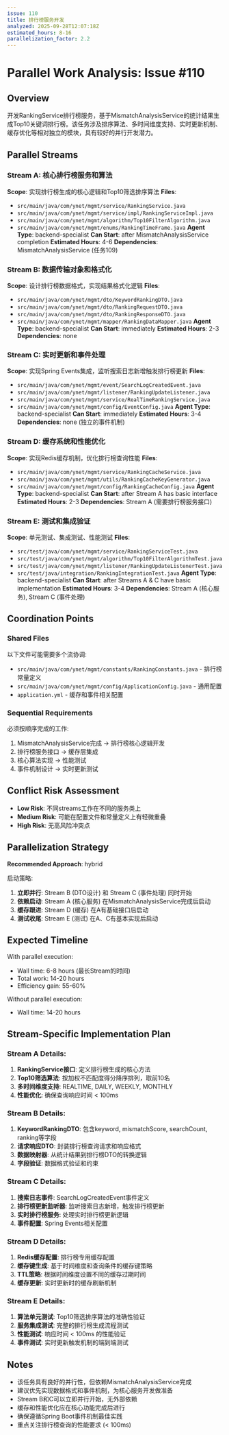 ```yaml
---
issue: 110
title: 排行榜服务开发
analyzed: 2025-09-28T12:07:18Z
estimated_hours: 8-16
parallelization_factor: 2.2
---
```


# Parallel Work Analysis: Issue #110

## Overview
开发RankingService排行榜服务，基于MismatchAnalysisService的统计结果生成Top10关键词排行榜。该任务涉及排序算法、多时间维度支持、实时更新机制、缓存优化等相对独立的模块，具有较好的并行开发潜力。

## Parallel Streams

### Stream A: 核心排行榜服务和算法
**Scope**: 实现排行榜生成的核心逻辑和Top10筛选排序算法
**Files**:
- `src/main/java/com/ynet/mgmt/service/RankingService.java`
- `src/main/java/com/ynet/mgmt/service/impl/RankingServiceImpl.java`
- `src/main/java/com/ynet/mgmt/algorithm/Top10FilterAlgorithm.java`
- `src/main/java/com/ynet/mgmt/enums/RankingTimeFrame.java`
**Agent Type**: backend-specialist
**Can Start**: after MismatchAnalysisService completion
**Estimated Hours**: 4-6
**Dependencies**: MismatchAnalysisService (任务109)

### Stream B: 数据传输对象和格式化
**Scope**: 设计排行榜数据格式，实现结果格式化逻辑
**Files**:
- `src/main/java/com/ynet/mgmt/dto/KeywordRankingDTO.java`
- `src/main/java/com/ynet/mgmt/dto/RankingRequestDTO.java`
- `src/main/java/com/ynet/mgmt/dto/RankingResponseDTO.java`
- `src/main/java/com/ynet/mgmt/mapper/RankingDataMapper.java`
**Agent Type**: backend-specialist
**Can Start**: immediately
**Estimated Hours**: 2-3
**Dependencies**: none

### Stream C: 实时更新和事件处理
**Scope**: 实现Spring Events集成，监听搜索日志新增触发排行榜更新
**Files**:
- `src/main/java/com/ynet/mgmt/event/SearchLogCreatedEvent.java`
- `src/main/java/com/ynet/mgmt/listener/RankingUpdateListener.java`
- `src/main/java/com/ynet/mgmt/service/RealTimeRankingService.java`
- `src/main/java/com/ynet/mgmt/config/EventConfig.java`
**Agent Type**: backend-specialist
**Can Start**: immediately
**Estimated Hours**: 3-4
**Dependencies**: none (独立的事件机制)

### Stream D: 缓存系统和性能优化
**Scope**: 实现Redis缓存机制，优化排行榜查询性能
**Files**:
- `src/main/java/com/ynet/mgmt/service/RankingCacheService.java`
- `src/main/java/com/ynet/mgmt/utils/RankingCacheKeyGenerator.java`
- `src/main/java/com/ynet/mgmt/config/RankingCacheConfig.java`
**Agent Type**: backend-specialist
**Can Start**: after Stream A has basic interface
**Estimated Hours**: 2-3
**Dependencies**: Stream A (需要排行榜服务接口)

### Stream E: 测试和集成验证
**Scope**: 单元测试、集成测试、性能测试
**Files**:
- `src/test/java/com/ynet/mgmt/service/RankingServiceTest.java`
- `src/test/java/com/ynet/mgmt/algorithm/Top10FilterAlgorithmTest.java`
- `src/test/java/com/ynet/mgmt/listener/RankingUpdateListenerTest.java`
- `src/test/java/integration/RankingIntegrationTest.java`
**Agent Type**: backend-specialist
**Can Start**: after Streams A & C have basic implementation
**Estimated Hours**: 3-4
**Dependencies**: Stream A (核心服务), Stream C (事件处理)

## Coordination Points

### Shared Files
以下文件可能需要多个流协调:
- `src/main/java/com/ynet/mgmt/constants/RankingConstants.java` - 排行榜常量定义
- `src/main/java/com/ynet/mgmt/config/ApplicationConfig.java` - 通用配置
- `application.yml` - 缓存和事件相关配置

### Sequential Requirements
必须按顺序完成的工作:
1. MismatchAnalysisService完成 → 排行榜核心逻辑开发
2. 排行榜服务接口 → 缓存层集成
3. 核心算法实现 → 性能测试
4. 事件机制设计 → 实时更新测试

## Conflict Risk Assessment
- **Low Risk**: 不同streams工作在不同的服务类上
- **Medium Risk**: 可能在配置文件和常量定义上有轻微重叠
- **High Risk**: 无高风险冲突点

## Parallelization Strategy

**Recommended Approach**: hybrid

启动策略:
1. **立即并行**: Stream B (DTO设计) 和 Stream C (事件处理) 同时开始
2. **依赖启动**: Stream A (核心服务) 在MismatchAnalysisService完成后启动
3. **缓存跟进**: Stream D (缓存) 在A有基础接口后启动
4. **测试收尾**: Stream E (测试) 在A、C有基本实现后启动

## Expected Timeline

With parallel execution:
- Wall time: 6-8 hours (最长Stream的时间)
- Total work: 14-20 hours
- Efficiency gain: 55-60%

Without parallel execution:
- Wall time: 14-20 hours

## Stream-Specific Implementation Plan

### Stream A Details:
1. **RankingService接口**: 定义排行榜生成的核心方法
2. **Top10筛选算法**: 按加权不匹配度得分降序排列，取前10名
3. **多时间维度支持**: REALTIME, DAILY, WEEKLY, MONTHLY
4. **性能优化**: 确保查询响应时间 < 100ms

### Stream B Details:
1. **KeywordRankingDTO**: 包含keyword, mismatchScore, searchCount, ranking等字段
2. **请求响应DTO**: 封装排行榜查询请求和响应格式
3. **数据映射器**: 从统计结果到排行榜DTO的转换逻辑
4. **字段验证**: 数据格式验证和约束

### Stream C Details:
1. **搜索日志事件**: SearchLogCreatedEvent事件定义
2. **排行榜更新监听器**: 监听搜索日志新增，触发排行榜更新
3. **实时排行榜服务**: 处理实时排行榜更新逻辑
4. **事件配置**: Spring Events相关配置

### Stream D Details:
1. **Redis缓存配置**: 排行榜专用缓存配置
2. **缓存键生成**: 基于时间维度和查询条件的缓存键策略
3. **TTL策略**: 根据时间维度设置不同的缓存过期时间
4. **缓存更新**: 实时更新时的缓存刷新机制

### Stream E Details:
1. **算法单元测试**: Top10筛选排序算法的准确性验证
2. **服务集成测试**: 完整的排行榜生成流程测试
3. **性能测试**: 响应时间 < 100ms 的性能验证
4. **事件测试**: 实时更新触发机制的端到端测试

## Notes
- 该任务具有良好的并行性，但依赖MismatchAnalysisService完成
- 建议优先实现数据格式和事件机制，为核心服务开发做准备
- Stream B和C可以立即并行开始，无外部依赖
- 缓存和性能优化应在核心功能完成后进行
- 确保遵循Spring Boot事件机制最佳实践
- 重点关注排行榜查询的性能要求 (< 100ms)